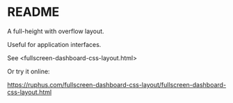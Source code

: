 # README

A full-height with overflow layout.

Useful for application interfaces. 

See <fullscreen-dashboard-css-layout.html>

Or try it online:

<https://ruphus.com/fullscreen-dashboard-css-layout/fullscreen-dashboard-css-layout.html>